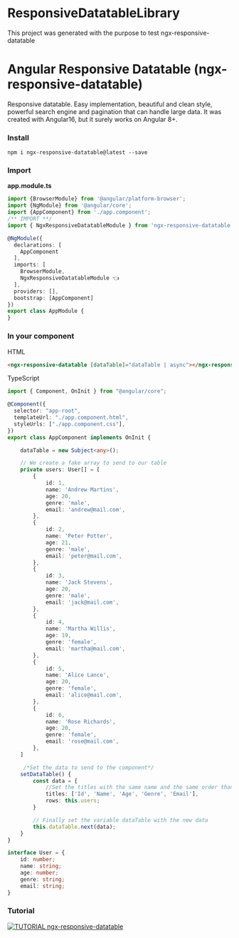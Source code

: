 # ResponsiveDatatableLibrary

This project was generated with the purpose to test ngx-responsive-datatable

# Angular Responsive Datatable (ngx-responsive-datatable)

Responsive datatable. Easy implementation, beautiful and clean style, powerful search engine and pagination that can handle large data. It was created with Angular16, but it surely works on Angular 8+.

### Install

`npm i ngx-responsive-datatable@latest --save`

### Import

**app.module.ts**

```typescript
import {BrowserModule} from '@angular/platform-browser';
import {NgModule} from '@angular/core';
import {AppComponent} from './app.component';
/** IMPORT **/
import { NgxResponsiveDatatableModule } from 'ngx-responsive-datatable'; 👈

@NgModule({
  declarations: [
    AppComponent
  ],
  imports: [
    BrowserModule,
	NgxResponsiveDatatableModule 👈
  ],
  providers: [],
  bootstrap: [AppComponent]
})
export class AppModule {
}
```

### In your component

HTML

```html
<ngx-responsive-datatable [dataTable]="dataTable | async"></ngx-responsive-datatable>
```

TypeScript

```typescript
import { Component, OnInit } from "@angular/core";

@Component({
  selector: "app-root",
  templateUrl: "./app.component.html",
  styleUrls: ["./app.component.css"],
})
export class AppComponent implements OnInit {

    dataTable = new Subject<any>();

    // We create a fake array to send to our table
    private users: User[] = [
        {
            id: 1,
            name: 'Andrew Martins',
            age: 20,
            genre: 'male',
            email: 'andrew@mail.com',
        },
        {
            id: 2,
            name: 'Peter Potter',
            age: 21,
            genre: 'male',
            email: 'peter@mail.com',
        },
        {
            id: 3,
            name: 'Jack Stevens',
            age: 20,
            genre: 'male',
            email: 'jack@mail.com',
        },
        {
            id: 4,
            name: 'Martha Willis',
            age: 19,
            genre: 'female',
            email: 'martha@mail.com',
        },
        {
            id: 5,
            name: 'Alice Lance',
            age: 20,
            genre: 'female',
            email: 'alice@mail.com',
        },
        {
            id: 6,
            name: 'Rose Richards',
            age: 20,
            genre: 'female',
            email: 'rose@mail.com',
        },
    ]

     /*Set the data to send to the component*/
    setDataTable() {
        const data = {
            //Set the titles with the same name and the same order than the attributes of each element in the array
            titles: ['Id', 'Name', 'Age', 'Genre', 'Email'],
            rows: this.users;
        }

        // Finally set the variable dataTable with the new data
        this.dataTable.next(data);
    }
}

interface User = {
    id: number;
    name: string;
    age: number;
    genre: string;
    email: string;
}
```

### Tutorial

[![TUTORIAL ngx-responsive-datatable](https://i.ibb.co/F6BSp3T/image.png)](https://www.youtube.com/watch?v=RfDIhyvewfM "Tutorial NGX-RESPONSIVE-DATATABLE")
